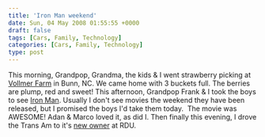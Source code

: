 ```yaml
---
title: 'Iron Man weekend'
date: Sun, 04 May 2008 01:55:55 +0000
draft: false
tags: [Cars, Family, Technology]
categories: [Cars, Family, Technology]
type: post
---
```


This morning, Grandpop, Grandma, the kids & I went strawberry picking at [Vollmer Farm](http://www.google.com/url?sa=t&ct=res&cd=1&url=http%3A%2F%2Fwww.vollmerfarm.com%2F&ei=VhYdSOKcMIm6zQTvwaC4Aw&usg=AFQjCNHD27ynRHwOxIsCHUKUbDELAHLEPQ&sig2=GqNFTqorACDYKtjV22Tozw) in Bunn, NC. We came home with 3 buckets full. The berries are plump, red and sweet! This afternoon, Grandpop Frank & I took the boys to see [Iron Man](http://www.google.com/aclk?sa=L&ai=B6K29gxUdSIbfBIyGyASQ3b2LBbDEh1egnaiRBvnWhQbw9RIIABABGAEgtlQ4AVDT0cO4______8BYMn-sYqkpMQRyAEBgAIByALQ-Z8G2QNki9qKbIfYOg&ggladgrp=2310830483274276437&gglcreat=3810997525902377072&sig=AGiWqtxXMeijlyFNvyG37t0OpkqZOpLk1w&q=http://www.ironmanmovie.com/). Usually I don't see movies the weekend they have been released, but I promised the boys I'd take them today.  The movie was AWESOME! Adan & Marco loved it, as did I. Then finally this evening, I drove the Trans Am to it's [new owner](http://zeusville.wordpress.com/2008/05/03/trans-am-sold-officially-this-time/) at RDU.